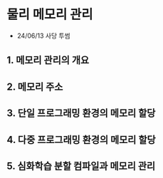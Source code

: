 # 물리 메모리 관리

- 24/06/13 사당 투썸

## 1. 메모리 관리의 개요

## 2. 메모리 주소

## 3. 단일 프로그래밍 환경의 메모리 할당

## 4. 다중 프로그래밍 환경의 메모리 할당

## 5. 심화학습 분할 컴파일과 메모리 관리
